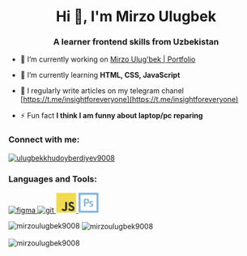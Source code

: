 <h1 align="center">Hi 👋, I'm Mirzo Ulugbek</h1>
<h3 align="center">A learner frontend skills from Uzbekistan</h3>

- 🔭 I’m currently working on [Mirzo Ulug'bek | Portfolio](https://portfolio-selfmade.netlify.app/)

- 🌱 I’m currently learning **HTML, CSS, JavaScript**

- 📝 I regularly write articles on my telegram chanel [https://t.me/insightforeveryone](https://t.me/insightforeveryone)

- ⚡ Fun fact **I think I am funny about laptop/pc reparing**

<h3 align="left">Connect with me:</h3>
<p align="left">
<a href="https://instagram.com/ulugbekkhudoyberdiyev9008" target="blank"><img align="center" src="https://raw.githubusercontent.com/rahuldkjain/github-profile-readme-generator/master/src/images/icons/Social/instagram.svg" alt="ulugbekkhudoyberdiyev9008" height="30" width="40" /></a>
</p>

<h3 align="left">Languages and Tools:</h3>
<p align="left"> <a href="https://www.figma.com/" target="_blank" rel="noreferrer"> <img src="https://www.vectorlogo.zone/logos/figma/figma-icon.svg" alt="figma" width="40" height="40"/> </a> <a href="https://git-scm.com/" target="_blank" rel="noreferrer"> <img src="https://www.vectorlogo.zone/logos/git-scm/git-scm-icon.svg" alt="git" width="40" height="40"/> </a> <a href="https://developer.mozilla.org/en-US/docs/Web/JavaScript" target="_blank" rel="noreferrer"> <img src="https://raw.githubusercontent.com/devicons/devicon/master/icons/javascript/javascript-original.svg" alt="javascript" width="40" height="40"/> </a> <a href="https://www.photoshop.com/en" target="_blank" rel="noreferrer"> <img src="https://raw.githubusercontent.com/devicons/devicon/master/icons/photoshop/photoshop-line.svg" alt="photoshop" width="40" height="40"/> </a> </p>

<p><img align="left" src="https://github-readme-stats.vercel.app/api/top-langs?username=mirzoulugbek9008&show_icons=true&locale=en&layout=compact" alt="mirzoulugbek9008" /></p>

<p>&nbsp;<img align="center" src="https://github-readme-stats.vercel.app/api?username=mirzoulugbek9008&show_icons=true&locale=en" alt="mirzoulugbek9008" /></p>

<p><img align="center" src="https://github-readme-streak-stats.herokuapp.com/?user=mirzoulugbek9008&" alt="mirzoulugbek9008" /></p>
